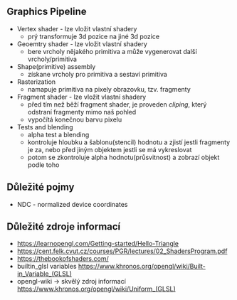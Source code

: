 ## Graphics Pipeline

* Vertex shader - lze vložit vlastní shadery
    * prý transformuje 3d pozice na jiné 3d pozice
* Geoemtry shader - lze vložit vlastní shadery
    * bere vrcholy nějakého primitiva a může vygenerovat další vrcholy/primitiva
* Shape(primitive) assembly
    * získane vrcholy pro primitiva a sestaví primitiva
* Rasterization
    * namapuje primitiva na pixely obrazovku, tzv. fragmenty
* Fragment shader - lze vložit vlastní shadery
    * před tím než běží fragment shader, je proveden  *cliping*, který odstraní fragmenty mimo naš pohled
    * vypočítá konečnou barvu pixelu
* Tests and blending
    * alpha test a blending
    * kontroluje hloubku a šablonu(stencil) hodnotu a zjistí jestli fragmenty je za, nebo před jiným objektem jestli se má vykreslovat
    * potom se zkontroluje alpha hodnotu(průsvitnost) a zobrazí objekt podle toho

## Důležité pojmy

* NDC - normalized device coordinates

## Důležité zdroje informací

* https://learnopengl.com/Getting-started/Hello-Triangle
* https://cent.felk.cvut.cz/courses/PGR/lectures/02_ShadersProgram.pdf
* https://thebookofshaders.com/
* builtin_glsl variables https://www.khronos.org/opengl/wiki/Built-in_Variable_(GLSL)
* opengl-wiki -> skvělý zdroj informací https://www.khronos.org/opengl/wiki/Uniform_(GLSL)